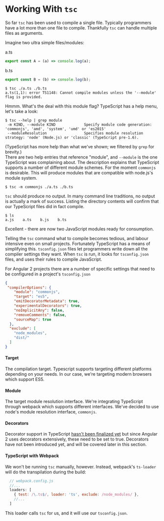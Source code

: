 # Working With `tsc`

So far `tsc` has been used to compile a single file.  Typically programmers have
a lot more than one file to compile. Thankfully  `tsc` can handle multiple files as
arguments.

Imagine two ultra simple files/modules:

a.ts
```ts
export const A = (a) => console.log(a);
```

b.ts
```ts
export const B = (b) => console.log(b);
```

```shell
$ tsc ./a.ts ./b.ts
a.ts(1,1): error TS1148: Cannot compile modules unless the '--module' flag is provided.
```

Hmmm.  What's the deal with this module flag? TypeScript has a help menu, let's
take a look:

```shell
$ tsc --help | grep module
 -m KIND, --module KIND             Specify module code generation: 'commonjs', 'amd', 'system', 'umd' or 'es2015'
 --moduleResolution                 Specifies module resolution strategy: 'node' (Node.js) or 'classic' (TypeScript pre-1.6).

```

(TypeScript has more help than what we've shown; we filtered by `grep` for brevity.)  
There are two help entries that reference "module", and `--module` is the one TypeScript was complaining about. 
The description explains that TypeScript supports a number of different module schemes. 
For the moment `commonjs` is desirable. This will produce modules that are compatible with node.js's module system.

```shell
$ tsc -m commonjs ./a.ts ./b.ts
```

`tsc` should produce no output.  In many command line traditions, no output is
actually a mark of success.  Listing the directory contents will confirm that
our TypeScript files did in fact compile.

```shell
$ ls
a.js	a.ts	b.js	b.ts
```

Excellent - there are now two JavaScript modules ready for consumption.

Telling the `tsc` command what to compile becomes tedious, and labour intensive
even on small projects.  Fortunately TypeScript has a means of simplifying this.
`tsconfig.json` files let programmers write down all the compiler settings they
want.  When `tsc` is run, it looks for `tsconfig.json` files, and uses their
rules to compile JavaScript.

For Angular 2 projects there are a number of specific settings that need to be
configured in a project's `tsconfig.json`

```json
{
 "compilerOptions": {
    "module": "commonjs",
    "target": "es5",
    "emitDecoratorMetadata": true,
    "experimentalDecorators": true,
    "noImplicitAny": false,
    "removeComments": false,
    "sourceMap": true
  },
  "exclude": [
    "node_modules",
    "dist/"
  ]
}
```

#### Target

The compilation target. Typescript supports targeting different platforms depending on your needs. In our case, we're targeting modern browsers which support ES5.

#### Module

The target module resolution interface. We're integrating TypeScript through webpack which supports different interfaces. We've decided to use node's module resolution interface, `commonjs`.

#### Decorators

Decorator support in TypeScript [hasn't been finalized yet](http://rbuckton.github.io/ReflectDecorators/typescript.html) but since Angular 2 uses decorators extensively, these need to be set to true.  Decorators have not been introduced yet, and will be covered later in this section.

#### TypeScript with Webpack

We won't be running `tsc` manually, however. Instead, webpack's `ts-loader` will do the transpilation during the build:

```javascript
  // webpack.config.js
  //...
  loaders: [
    { test: /\.ts$/, loader: 'ts', exclude: /node_modules/ },
    //...
  ]
```

This loader calls `tsc` for us, and it will use our `tsconfig.json`.
